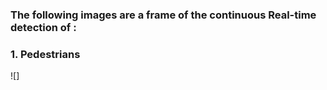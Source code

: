 ### The following images are a frame of the continuous Real-time detection of :
### 1. Pedestrians 

![]
